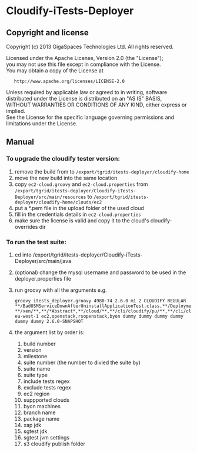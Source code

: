 Cloudify-iTests-Deployer
========================


Copyright and license
----------------------
Copyright (c) 2013 GigaSpaces Technologies Ltd. All rights reserved.

Licensed under the Apache License, Version 2.0 (the "License");<br/>
you may not use this file except in compliance with the License.<br/>
You may obtain a copy of the License at 

       http://www.apache.org/licenses/LICENSE-2.0
     
Unless required by applicable law or agreed to in writing, software<br/>
distributed under the License is distributed on an "AS IS" BASIS,<br/>
WITHOUT WARRANTIES OR CONDITIONS OF ANY KIND, either express or implied.<br/>
See the License for the specific language governing permissions and<br/>
limitations under the License.


Manual
----------------------

### To upgrade the cloudify tester version:

1.  remove the build from to `/export/tgrid/itests-deployer/cloudify-home`
2.  move the new build into the same location
3.  copy `ec2-cloud.groovy` and `ec2-cloud.properties` from `/export/tgrid/itests-deployer/Cloudify-iTests-Deployer/src/main/resources` to `/export/tgrid/itests-deployer/cloudify-home/clouds/ec2`
4.  put a *.pem file in the upload folder of the used cloud
5.  fill in the credentials details in `ec2-cloud.properties`
6.  make sure the license is valid and copy it to the cloud's cloudify-overrides dir

### To run the test suite:

1.  cd into /export/tgrid/itests-deployer/Cloudify-iTests-Deployer/src/main/java
2.  (optional) change the mysql username and password to be used in the deployer.properties file
2.  run groovy with all the arguments e.g.

	```shell
	groovy itests_deployer.groovy 4980-74 2.6.0 m1 2 CLOUDIFY REGULAR
	**/BadUSMServiceDownAfterUninstallApplicationTest.class,**/DeploymentsControllerTest.class
	**/xen/**,**/*Abstract*,**/cloud/**,**/cli/cloudify/pu/**,**/cli/cloudify/AdminApiControllerTest**,**/cli/cloudify/security/**
	eu-west-1 ec2,openstack,rsopenstack,byon dummy dummy dummy dummy dummy dummy 2.6.0-SNAPSHOT
	```

3.  the argument list by order is:
	
	1. build number
	2. version
	3. milestone
	4. suite number (the number to divied the suite by)
	5. suite name
	6. suite type
	7. include tests regex
	8. exclude tests regex
	9. ec2 region
	10. suppported clouds
	11. byon machines
	12. branch name
	13. package name
	15. xap jdk
	16. sgtest jdk
	17. sgtest jvm settings
	18. s3 cloudify publish folder
